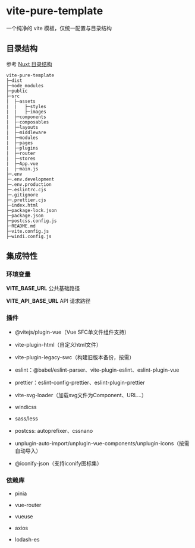 # vite-pure-template

一个纯净的 vite 模板，仅统一配置与目录结构

## 目录结构

参考 [Nuxt 目录结构](https://nuxt.com/docs/guide/directory-structure/app)

```
vite-pure-template
├─dist
├─node_modules
├─public
├─src
|  ├─assets
|  |   ├─styles
|  |   ├─images
|  ├─components
|  ├─composables
|  ├─layouts
|  ├─middleware
|  ├─modules
|  ├─pages
|  ├─plugins
|  ├─router
|  ├─stores
|  ├─App.vue
|  ├─main.js
├─.env
├─.env.development
├─.env.production
├─.eslintrc.cjs
├─.gitignore
├─.prettier.cjs
├─index.html
├─package-lock.json
├─package.json
├─postcss.config.js
├─README.md
├─vite.config.js
├─windi.config.js
```

## 集成特性

### 环境变量

**VITE_BASE_URL** 公共基础路径

**VITE_API_BASE_URL** API 请求路径

### 插件

- @vitejs/plugin-vue（Vue SFC单文件组件支持）

- vite-plugin-html（自定义html文件）

- vite-plugin-legacy-swc（构建旧版本备份，按需）

- eslint：@babel/eslint-parser、vite-plugin-eslint、eslint-plugin-vue

- prettier：eslint-config-prettier、eslint-plugin-prettier

- vite-svg-loader（加载svg文件为Component、URL...）

- windicss

- sass/less

- postcss: autoprefixer、cssnano

- unplugin-auto-import/unplugin-vue-components/unplugin-icons（按需自动导入）

- @iconify-json（支持iconify图标集）

### 依赖库

- pinia

- vue-router

- vueuse

- axios

- lodash-es